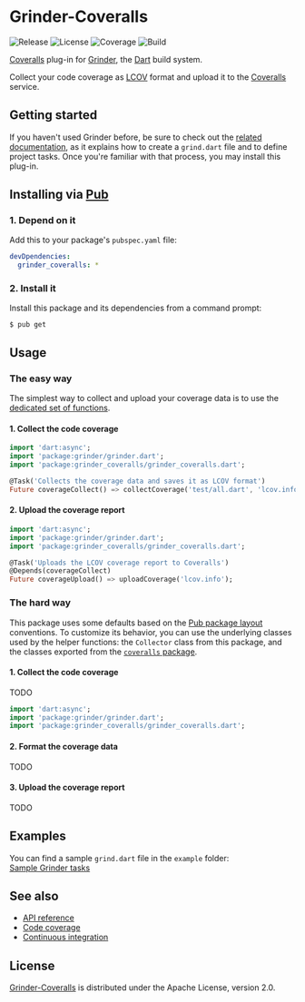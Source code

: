 # Grinder-Coveralls
![Release](https://img.shields.io/pub/v/grinder_coveralls.svg) ![License](https://img.shields.io/badge/license-Apache--2.0-blue.svg) ![Coverage](https://coveralls.io/repos/github/cedx/grinder-coveralls.dart/badge.svg) ![Build](https://travis-ci.org/cedx/grinder-coveralls.dart.svg)

[Coveralls](https://coveralls.io) plug-in for [Grinder](https://google.github.io/grinder.dart), the [Dart](https://www.dartlang.org) build system.

Collect your code coverage as [LCOV](http://ltp.sourceforge.net/coverage/lcov.php) format and upload it to the [Coveralls](https://coveralls.io) service.

## Getting started
If you haven't used Grinder before, be sure to check out the [related documentation](https://google.github.io/grinder.dart), as it explains how to create a `grind.dart` file and to define project tasks. Once you're familiar with that process, you may install this plug-in.

## Installing via [Pub](https://pub.dartlang.org)

### 1. Depend on it
Add this to your package's `pubspec.yaml` file:

```yaml
devDpendencies:
  grinder_coveralls: *
```

### 2. Install it
Install this package and its dependencies from a command prompt:

```shell
$ pub get
```

## Usage

### The easy way
The simplest way to collect and upload your coverage data is to use the [dedicated set of functions](https://github.com/cedx/grinder-coveralls/blob/master/lib/grinder_coveralls.dart).

#### 1. Collect the code coverage

```dart
import 'dart:async';
import 'package:grinder/grinder.dart';
import 'package:grinder_coveralls/grinder_coveralls.dart';

@Task('Collects the coverage data and saves it as LCOV format')
Future coverageCollect() => collectCoverage('test/all.dart', 'lcov.info');
```

#### 2. Upload the coverage report

```dart
import 'dart:async';
import 'package:grinder/grinder.dart';
import 'package:grinder_coveralls/grinder_coveralls.dart';

@Task('Uploads the LCOV coverage report to Coveralls')
@Depends(coverageCollect)
Future coverageUpload() => uploadCoverage('lcov.info');
```

### The hard way
This package uses some defaults based on the [Pub package layout](https://www.dartlang.org/tools/pub/package-layout) conventions.
To customize its behavior, you can use the underlying classes used by the helper functions: the `Collector` class from this package, and the classes exported from the [`coveralls` package](https://pub.dartlang.org/packages/coveralls).

#### 1. Collect the code coverage
TODO

```dart
import 'dart:async';
import 'package:grinder/grinder.dart';
import 'package:grinder_coveralls/grinder_coveralls.dart';
```

#### 2. Format the coverage data
TODO

#### 3. Upload the coverage report
TODO

## Examples
You can find a sample `grind.dart` file in the `example` folder:  
[Sample Grinder tasks](https://github.com/cedx/grinder-coveralls/blob/master/example/grind.dart)

## See also
- [API reference](https://cedx.github.io/grinder-coveralls)
- [Code coverage](https://coveralls.io/github/cedx/grinder-coveralls)
- [Continuous integration](https://travis-ci.org/cedx/grinder-coveralls)

## License
[Grinder-Coveralls](https://github.com/cedx/grinder-coveralls) is distributed under the Apache License, version 2.0.

